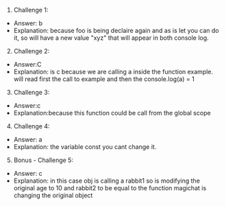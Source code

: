 1. Challenge 1:
  - Answer: b
  - Explanation: because foo is being declaire again and as is let you can do it, so will have a new value "xyz" that will appear in both console log.


2. Challenge 2:
  - Answer:C
  - Explanation: is c because we are calling a inside the function example. will read first the call to example and then the console.log(a) = 1


3. Challenge 3:
  - Answer:c
  - Explanation:because this function could be call from the global scope


4. Challenge 4:
  - Answer: a
  - Explanation: the variable const you cant change it.


5. Bonus - Challenge 5:
  - Answer: c
  - Explanation: in this case obj is calling a rabbit1 so is modifying the original age to 10 and rabbit2 to be equal to the function magichat is changing the original object
